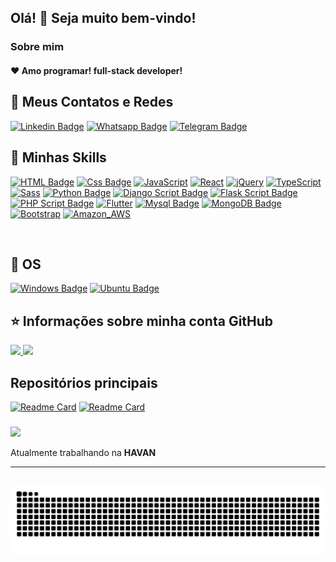 ## Olá! 👋 Seja muito bem-vindo!

<h3> Sobre mim </h3>

<h4> ❤️ Amo programar! full-stack developer!</h4>

## 💬 Meus Contatos e Redes

[![Linkedin Badge](https://img.shields.io/badge/-Linkedin-blue?style=for-the-badge&logo=Linkedin&logoColor=white&link=https://github.com/Ezequielsama)](https://www.linkedin.com/in/ezequiel-collins-752775182/)
[![Whatsapp Badge](https://img.shields.io/badge/WhatsApp-25D366?style=for-the-badge&logo=whatsapp&logoColor=white&link=https://github.com/Ezequielsama)](https://wa.me/5591981156118)
[![Telegram Badge](https://img.shields.io/badge/Telegram-2CA5E0?style=for-the-badge&logo=telegram&logoColor=white&link=https://github.com/Ezequielsama)](https://t.me/ezequielcollins_dev)
</h4>

##
## 🚀 Minhas Skills

[![HTML Badge](https://img.shields.io/badge/HTML5-E34F26?style=for-the-badge&logo=html5&logoColor=white)]()
[![Css Badge](https://img.shields.io/badge/CSS3-1572B6?style=for-the-badge&logo=css3&logoColor=white)]()
[![JavaScript](https://img.shields.io/badge/JavaScript-323330?style=for-the-badge&logo=javascript&logoColor=F7DF1E)]()
[![React](https://img.shields.io/badge/React-20232A?style=for-the-badge&logo=react&logoColor=61DAFB)]()
[![jQuery](https://img.shields.io/badge/jQuery-0769AD?style=for-the-badge&logo=jquery&logoColor=white)]()
[![TypeScript](https://img.shields.io/badge/TypeScript-007ACC?style=for-the-badge&logo=typescript&logoColor=white)]()
[![Sass](https://img.shields.io/badge/Sass-CC6699?style=for-the-badge&logo=sass&logoColor=white)]()
[![Python Badge](https://img.shields.io/badge/Python-3776AB?style=for-the-badge&logo=python&logoColor=white)]()
[![Django Script Badge](https://img.shields.io/badge/Django-092E20?style=for-the-badge&logo=django&logoColor=white)]()
[![Flask Script Badge](https://img.shields.io/badge/Flask-000000?style=for-the-badge&logo=flask&logoColor=white)]()
[![PHP Script Badge](https://img.shields.io/badge/PHP-777BB4?style=for-the-badge&logo=php&logoColor=white)]()
[![Flutter](https://img.shields.io/badge/Flutter-02569B?style=for-the-badge&logo=flutter&logoColor=white)]()
[![Mysql Badge](https://img.shields.io/badge/MySQL-00000F?style=for-the-badge&logo=mysql&logoColor=white)]()
[![MongoDB Badge](https://img.shields.io/badge/MongoDB-4EA94B?style=for-the-badge&logo=mongodb&logoColor=white)]()
[![Bootstrap](https://img.shields.io/badge/Bootstrap-563D7C?style=for-the-badge&logo=bootstrap&logoColor=white)]()
[![Amazon_AWS](https://img.shields.io/badge/Amazon_AWS-232F3E?style=for-the-badge&logo=amazon-aws&logoColor=white)]()


<br>

## 🚀 OS
[![Windows Badge](https://img.shields.io/badge/Windows-0078D6?style=for-the-badge&logo=windows&logoColor=white)]()
[![Ubuntu Badge](https://img.shields.io/badge/Ubuntu-E95420?style=for-the-badge&logo=ubuntu&logoColor=white)]()

##

## ⭐ Informações sobre minha conta GitHub
<div>
    <a href="https://github.com/Ezequielsama">
    <img height="160em" src="https://github-readme-stats-sigma-five.vercel.app/api/?username=Ezequielsama&show_icons=true&theme=tokyonight&include_all_commits=true&count_private=true"/>
    <img height="160em" src="https://github-readme-stats.vercel.app/api/top-langs/?username=Ezequielsama&theme=tokyonight&hide_border=true&&layout=compact"/><br></a>
</div>


## Repositórios principais

[![Readme Card](https://github-readme-stats.vercel.app/api/pin/?username=Ezequielsama&repo=galeria-de-fotos-jquery&theme=radical)](https://github.com/Ezequielsama/galeria-de-fotos-jquery)
[![Readme Card](https://github-readme-stats.vercel.app/api/pin/?username=Ezequielsama&repo=Financial_Control&theme=radical)](https://github.com/Ezequielsama/Financial_Control)

###

<div>
    <img src="https://img.shields.io/static/v1?label=Overview&message=Ezequiel&color=f8efd4&style=for-the-badge&logo=GitHub">
</div>

<div>
<p>

Atualmente trabalhando na **HAVAN**
<br/>
</p>
<hr>

##

<picture align="center">
  <source media="(prefers-color-scheme: dark)" srcset="https://raw.githubusercontent.com/Ezequielsama/Ezequielsama/output/github-contribution-grid-snake-dark.svg">
  <source media="(prefers-color-scheme: light)" srcset="https://raw.githubusercontent.com/Ezequielsama/Ezequielsama/output/github-contribution-grid-snake-dark.svg">
  <img align="center" alt="github contribution grid snake animation" src="https://raw.githubusercontent.com/Ezequielsama/Ezequielsama/output/github-contribution-grid-snake.svg">
</picture>

</div>

